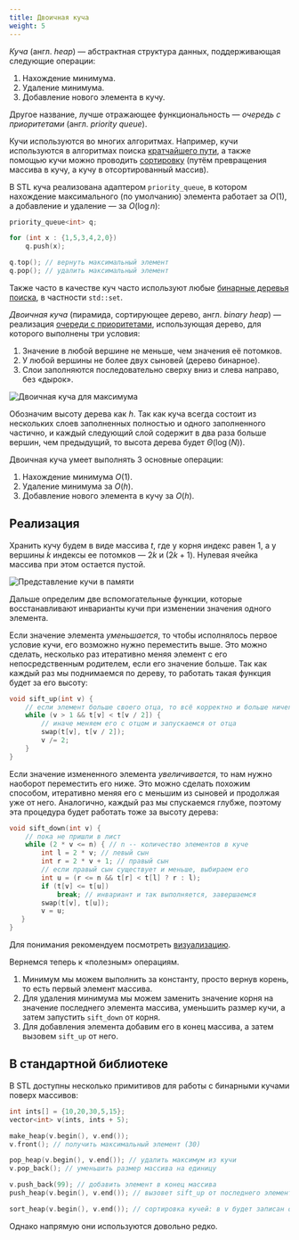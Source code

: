 ```yaml
---
title: Двоичная куча
weight: 5
---
```


*Куча* (англ. *heap*) — абстрактная структура данных, поддерживающая следующие операции:

1. Нахождение минимума.
2. Удаление минимума.
3. Добавление нового элемента в кучу.

Другое название, лучше отражающее функциональность — *очередь с приоритетами* (англ. *priority queue*).

Кучи используются во многих алгоритмах. Например, кучи используются в алгоритмах поиска [кратчайшего пути](/cs/graphs/shortest-paths/dijkstra), а также помощью кучи можно проводить [сортировку](/cs/sorting/heapsort) (путём превращения массива в кучу, а кучу в отсортированный массив).

В STL куча реализована адаптером `priority_queue`, в котором нахождение максимального (по умолчанию) элемента работает за $O(1)$, а добавление и удаление — за $O(\log n)$:

```cpp
priority_queue<int> q;

for (int x : {1,5,3,4,2,0})
    q.push(x);

q.top(); // вернуть максимальный элемент
q.pop(); // удалить максимальный элемент
```

Также часто в качестве куч часто используют любые [бинарные деревья поиска](../bst), в частности `std::set`.


*Двоичная куча* (пирамида, сортирующее дерево, англ. *binary heap*) — реализация [очереди с приоритетами](../), использующая дерево, для которого выполнены три условия:

1. Значение в любой вершине не меньше, чем значения её потомков.
2. У любой вершины не более двух сыновей (дерево бинарное).
3. Слои заполняются последовательно сверху вниз и слева направо, без «дырок».

![Двоичная куча для максимума](/img/binary-heap.svg)

Обозначим высоту дерева как $h$. Так как куча всегда состоит из нескольких слоев заполненных полностью и одного заполненного частично, и каждый следующий слой содержит в два раза больше вершин, чем предыдущий, то высота дерева будет $\Theta(\log(N))$.

Двоичная куча умеет выполнять 3 основные операции:

1. Нахождение минимума $O(1)$.
2. Удаление минимума за $O(h)$.
3. Добавление нового элемента в кучу за $O(h)$.

## Реализация

Хранить кучу будем в виде массива $t$, где у корня индекс равен $1$, а у вершины $k$ индексы ее потомков — $2k$ и $(2k + 1)$. Нулевая ячейка массива при этом остается пустой.

![Представление кучи в памяти](/img/heap-layout.svg)

Дальше определим две вспомогательные функции, которые восстанавливают инварианты кучи при изменении значения одного элемента.

Если значение элемента *уменьшается*, то чтобы исполнялось первое условие кучи, его возможно нужно переместить выше. Это можно сделать, несколько раз итеративно меняя элемент с его непосредственным родителем, если его значение больше. Так как каждый раз мы поднимаемся по дереву, то работать такая функция будет за его высоту:

```cpp
void sift_up(int v) {
    // если элемент больше своего отца, то всё корректно и больше ничего делать не нужно
    while (v > 1 && t[v] < t[v / 2]) {
        // иначе меняем его с отцом и запускаемся от отца
        swap(t[v], t[v / 2]);
        v /= 2;
    }
}
```

Если значение измененного элемента *увеличивается*, то нам нужно наоборот переместить его ниже. Это можно сделать похожим способом, итеративно меняя его с меньшим из сыновей и продолжая уже от него. Аналогично, каждый раз мы спускаемся глубже, поэтому эта процедура будет работать тоже за высоту дерева:

```cpp
void sift_down(int v) {
    // пока не пришли в лист
    while (2 * v <= n) { // n -- количество элементов в куче
        int l = 2 * v; // левый сын
        int r = 2 * v + 1; // правый сын
        // если правый сын существует и меньше, выбираем его
        int u = (r <= n && t[r] < t[l] ? r : l);
        if (t[v] <= t[u])
            break; // инвариант и так выполняется, завершаемся
        swap(t[v], t[u]);
        v = u;
   }
}
```

Для понимания рекомендуем посмотреть [визуализацию](https://visualgo.net/en/heap).

Вернемся теперь к «полезным» операциям.

1. Минимум мы можем выполнить за константу, просто вернув корень, то есть первый элемент массива.
2. Для удаления минимума мы можем заменить значение корня на значение последнего элемента массива, уменьшить размер кучи, а затем запустить `sift_down` от корня.
3. Для добавления элемента добавим его в конец массива, а затем вызовем `sift_up` от него.

## В стандартной библиотеке

В STL доступны несколько примитивов для работы с бинарными кучами поверх массивов:

```cpp
int ints[] = {10,20,30,5,15};
vector<int> v(ints, ints + 5);

make_heap(v.begin(), v.end());
v.front(); // получить максимальный элемент (30)

pop_heap(v.begin(), v.end()); // удалить максимум из кучи
v.pop_back(); // уменьшить размер массива на единицу

v.push_back(99); // добавить элемент в конец массива
push_heap(v.begin(), v.end()); // вызовет sift_up от последнего элемента

sort_heap(v.begin(), v.end()); // сортировка кучей: в v будет записан отсортированный массив
```

Однако напрямую они используются довольно редко.
